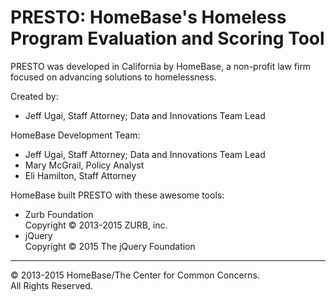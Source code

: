 ﻿# PRESTO: HomeBase's Homeless Program Evaluation and Scoring Tool

PRESTO was developed in California by HomeBase, a non-profit law firm focused on advancing solutions to homelessness.

Created by:
<ul>
  <li>
    Jeff Ugai, Staff Attorney; Data and Innovations Team Lead
  </li>
</ul>

HomeBase Development Team:
<ul>
  <li>Jeff Ugai, Staff Attorney; Data and Innovations Team Lead</li>
  <li>Mary McGrail, Policy Analyst</li>
  <li>Eli Hamilton, Staff Attorney</li>
</ul>

HomeBase built PRESTO with these awesome tools:

<ul>
  <li>
    Zurb Foundation<br>
    Copyright © 2013-2015 ZURB, inc.
  </li>
  <li>
    jQuery<br>
    Copyright © 2015 The jQuery Foundation
  </i>
</ul>

<hr>
© 2013-2015 HomeBase/The Center for Common Concerns.<br>
All Rights Reserved.
